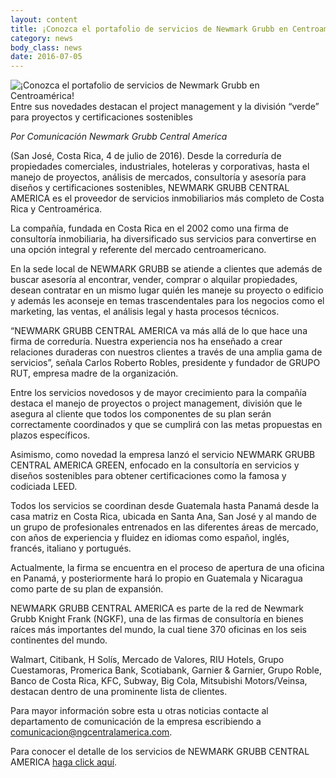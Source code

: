```yaml
---
layout: content
title: ¡Conozca el portafolio de servicios de Newmark Grubb en Centroamérica!
category: news
body_class: news
date: 2016-07-05
---
```

![¡Conozca el portafolio de servicios de Newmark Grubb en Centroamérica!](/images/news-images/foto-3.png)
Entre sus novedades destacan el project management y la división “verde” para proyectos y certificaciones sostenibles

_Por Comunicación Newmark Grubb Central America_

(San José, Costa Rica, 4 de julio de 2016). Desde la correduría de propiedades comerciales, industriales, hoteleras y corporativas, hasta el manejo de proyectos, análisis de mercados, consultoría y asesoría para diseños y certificaciones sostenibles, NEWMARK GRUBB CENTRAL AMERICA es el proveedor de servicios inmobiliarios más completo de Costa Rica y Centroamérica.

La compañía, fundada en Costa Rica en el 2002 como una firma de consultoría inmobiliaria, ha diversificado sus servicios para convertirse en una opción integral y referente del mercado centroamericano.

En la sede local de NEWMARK GRUBB se atiende a  clientes que además de buscar asesoría al encontrar, vender, comprar o alquilar propiedades, desean contratar en un mismo lugar quién les maneje su proyecto o edificio y además les aconseje en temas trascendentales para los negocios como el marketing, las ventas, el análisis legal y hasta procesos técnicos.

“NEWMARK GRUBB CENTRAL AMERICA va más allá de lo que hace una firma de correduría. Nuestra experiencia nos ha enseñado a crear relaciones duraderas con nuestros clientes a través de una amplia gama de servicios”, señala Carlos Roberto Robles, presidente y fundador de GRUPO RUT, empresa madre de la organización.

Entre los servicios novedosos y de mayor crecimiento para la compañía destaca el manejo de proyectos o project management, división que le asegura al cliente que todos los componentes de su plan serán correctamente coordinados y que se cumplirá con las metas propuestas en plazos específicos.

Asimismo, como novedad la empresa lanzó el servicio NEWMARK GRUBB CENTRAL AMERICA GREEN, enfocado en la consultoría en servicios y diseños sostenibles para obtener certificaciones como la famosa y codiciada LEED.

Todos los servicios se coordinan desde Guatemala hasta Panamá desde la casa matriz en Costa Rica, ubicada en Santa Ana, San José y al mando de un grupo de profesionales entrenados en las diferentes áreas de mercado, con años de experiencia y fluidez en idiomas como español, inglés, francés, italiano y portugués.

Actualmente, la firma se encuentra en el proceso de apertura de una oficina en Panamá, y posteriormente hará lo propio en Guatemala y Nicaragua como parte de su plan de expansión.

NEWMARK GRUBB CENTRAL AMERICA es parte de la red de Newmark Grubb Knight Frank (NGKF), una de las firmas de consultoría en bienes raíces más importantes del mundo, la cual tiene 370 oficinas en los seis continentes del mundo.

Walmart, Citibank, H Solís, Mercado de Valores, RIU Hotels, Grupo Cuestamoras, Promerica Bank, Scotiabank, Garnier & Garnier, Grupo Roble, Banco de Costa Rica, KFC, Subway, Big Cola, Mitsubishi Motors/Veinsa, destacan dentro de una prominente lista de clientes.

Para mayor información sobre esta u otras noticias contacte al departamento de comunicación de la empresa escribiendo a [comunicacion@ngcentralamerica.com](mailto:comunicacion@ngcentralamerica.com).

Para conocer el detalle de los servicios de NEWMARK GRUBB CENTRAL AMERICA [haga click aquí](/services/).
